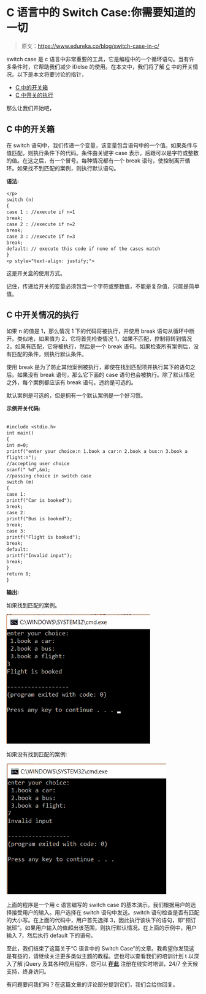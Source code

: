 # C 语言中的 Switch Case:你需要知道的一切

> 原文：<https://www.edureka.co/blog/switch-case-in-c/>

switch case 是 c 语言中非常重要的工具，它是编程中的一个循环语句。当有许多条件时，它帮助我们减少 if/else 的使用。在本文中，我们将了解 [C](https://www.edureka.co/blog/bubble-sort-in-c/) 中的开关情况。以下是本文将要讨论的指针，

*   [C 中的开关箱](#SwitchCaseInC)
*   [C 中开关的执行](#ExecutionOfSwitchInC)

那么让我们开始吧，

## **C 中的开关箱**

在 switch 语句中，我们传递一个变量，该变量包含语句中的一个值。如果条件与值匹配，则执行条件下的代码。条件由关键字 case 表示，后跟可以是字符或整数的值。在这之后，有一个冒号。每种情况都有一个 break 语句，使控制离开循环。如果找不到匹配的案例，则执行默认语句。

**语法:**

```
</p>
switch (n)
{
case 1 : //execute if n=1
break;
case 2 : //execute if n=2
break;
case 3 : //execute if n=3
break;
default: // execute this code if none of the cases match
}
<p style="text-align: justify;">
```

这是开关盒的使用方式。

记住，传递给开关的变量必须包含一个字符或整数值，不能是复杂值，只能是简单值。

## **C 中开关情况的执行**

如果 n 的值是 1，那么情况 1 下的代码将被执行，并使用 break 语句从循环中断开。类似地，如果值为 2，它将首先检查情况 1，如果不匹配，控制将转到情况 2。如果有匹配，它将被执行，然后是一个 break 语句。如果检查所有案例后，没有匹配的条件，则执行默认条件。

使用 break 是为了防止其他案例被执行，即使在找到匹配项并执行其下的语句之后。如果没有 break 语句，那么它下面的 case 语句也会被执行。除了默认情况之外，每个案例都应该有 break 语句。违约是可选的。

默认案例是可选的，但是拥有一个默认案例是一个好习惯。

**示例开关代码:**

```

#include <stdio.h>
int main()
{
int m=0;
printf("enter your choice:n 1.book a car:n 2.book a bus:n 3.book a flight:n");
//accepting user choice
scanf(" %d",&m);
//passing choice in switch case
switch (m)
{
case 1:
printf("Car is booked");
break;
case 2:
printf("Bus is booked");
break;
case 3:
printf("Flight is booked");
break;
default:
printf("Invalid input");
break;
}
return 0;
}

```

**输出:**

如果找到匹配的案例。

![Feature Image - Switch Case In C - Edureka](img/a9ce904d6b8d5f468ac43bb66f1e2b09.png)

如果没有找到匹配的案例:

![Feature Image - Switch Case In C - Edureka](img/029cbeb983f38e86f47e44b7b35fe4f1.png)

上面的程序是一个用 c 语言编写的 switch case 的基本演示。我们根据用户的选择接受用户的输入。用户选择在 switch 语句中发送。switch 语句检查是否有匹配的大小写。在上面的代码中，用户首先选择 3，因此执行该块下的语句，即“预订航班”。如果用户输入的值超出该范围，则执行默认情况。在上面的示例中，用户输入 7，然后执行 default 下的语句。

至此，我们结束了这篇关于“C 语言中的 Switch Case”的文章。我希望你发现这是有益的，请继续关注更多类似主题的教程。您也可以查看我们的培训计划 t 以深入了解 jQuery 及其各种应用程序，您可以 [**在此**](https://www.edureka.co/masters-program/full-stack-developer-training) 注册在线实时培训，24/7 全天候支持，终身访问。

有问题要问我们吗？在这篇文章的评论部分提到它们，我们会给你回复。